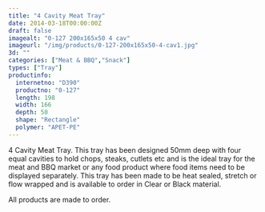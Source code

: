 ```yaml
---
title: "4 Cavity Meat Tray"
date: 2014-03-18T00:00:00Z
draft: false
imagealt: "0-127 200x165x50 4 cav"
imageurl: "/img/products/0-127-200x165x50-4-cav1.jpg"
3d: ""
categories: ["Meat & BBQ","Snack"]
types: ["Tray"]
productinfo:
  internetno: "D390"
  productno: "0-127"
  length: 198
  width: 166
  depth: 50
  shape: "Rectangle"
  polymer: "APET-PE"
---
```

4 Cavity Meat Tray. This tray has been designed 50mm deep with four equal cavities to hold chops, steaks, cutlets etc and is the ideal tray for the meat and BBQ market or any food product where food items need to be displayed separately. This tray has been made to be heat sealed, stretch or flow wrapped and is available to order in Clear or Black material.

All products are made to order.

 